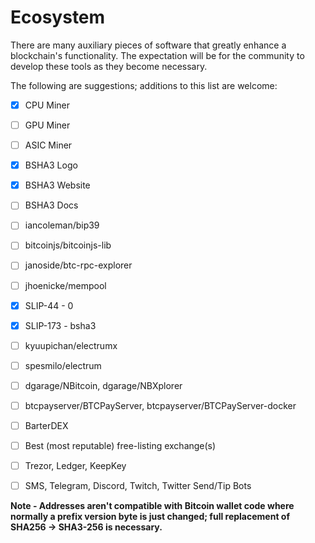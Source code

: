 # Ecosystem

There are many auxiliary pieces of software that greatly enhance a blockchain's functionality. The expectation will be for the community to develop these tools as they become necessary.

The following are suggestions; additions to this list are welcome:

- [x] CPU Miner
- [ ] GPU Miner
- [ ] ASIC Miner
- [x] BSHA3 Logo
- [x] BSHA3 Website
- [ ] BSHA3 Docs
- [ ] iancoleman/bip39
- [ ] bitcoinjs/bitcoinjs-lib
- [ ] janoside/btc-rpc-explorer
- [ ] jhoenicke/mempool
- [x] SLIP-44 - 0
- [x] SLIP-173 - bsha3
- [ ] kyuupichan/electrumx
- [ ] spesmilo/electrum
- [ ] dgarage/NBitcoin, dgarage/NBXplorer
- [ ] btcpayserver/BTCPayServer, btcpayserver/BTCPayServer-docker

- [ ] BarterDEX
- [ ] Best (most reputable) free-listing exchange(s)

- [ ] Trezor, Ledger, KeepKey

- [ ] SMS, Telegram, Discord, Twitch, Twitter Send/Tip Bots

**Note - Addresses aren't compatible with Bitcoin wallet code where normally a prefix version byte is just changed; full replacement of SHA256 -> SHA3-256 is necessary.**
